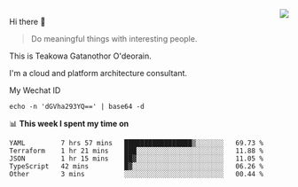 <img align="right" src="https://github-readme-stats.vercel.app/api?username=Teakowa&show_icons=true&icon_color=2f80ed&text_color=718096&bg_color=ffffff&hide_title=true" />

Hi there 👋

> Do meaningful things with interesting people.

This is Teakowa Gatanothor O'deorain.

I'm a cloud and platform architecture consultant.

My Wechat ID

```
echo -n 'dGVha293YQ==' | base64 -d
```

📊 **This week I spent my time on**
<!--START_SECTION:waka-->
```text
YAML         7 hrs 57 mins   █████████████████▒░░░░░░░   69.73 % 
Terraform    1 hr 21 mins    ███░░░░░░░░░░░░░░░░░░░░░░   11.88 % 
JSON         1 hr 15 mins    ██▓░░░░░░░░░░░░░░░░░░░░░░   11.05 % 
TypeScript   42 mins         █▓░░░░░░░░░░░░░░░░░░░░░░░   06.26 % 
Other        3 mins          ░░░░░░░░░░░░░░░░░░░░░░░░░   00.44 % 
```
<!--END_SECTION:waka-->
